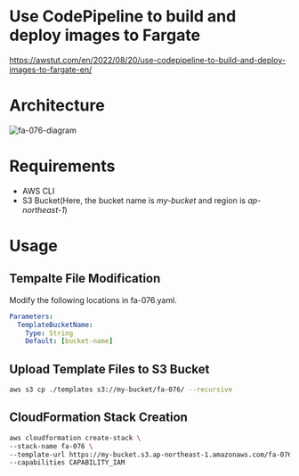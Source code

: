 # Use CodePipeline to build and deploy images to Fargate

https://awstut.com/en/2022/08/20/use-codepipeline-to-build-and-deploy-images-to-fargate-en/

# Architecture

![fa-076-diagram](https://user-images.githubusercontent.com/84276199/204114993-4e655ea9-d3e6-4b2f-976a-04f6a11e972d.png)

# Requirements

* AWS CLI
* S3 Bucket(Here, the bucket name is *my-bucket* and region is *ap-northeast-1*)

# Usage

## Tempalte File Modification

Modify the following locations in fa-076.yaml.

```yaml
Parameters:
  TemplateBucketName:
    Type: String
    Default: [bucket-name]
```

## Upload  Template Files to S3 Bucket

```bash
aws s3 cp ./templates s3://my-bucket/fa-076/ --recursive
```

## CloudFormation Stack Creation

```bash
aws cloudformation create-stack \
--stack-name fa-076 \
--template-url https://my-bucket.s3.ap-northeast-1.amazonaws.com/fa-076/fa-076.yaml \
--capabilities CAPABILITY_IAM
```
